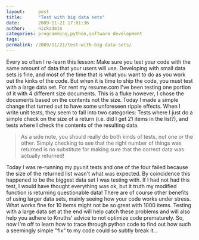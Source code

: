 ```yaml
---
layout:     post
title:      "Test with big data sets"
date:       2009-11-21 17:01:36
author:     nickadmin
categories: programming,python,software development
tags:  
permalink: /2009/11/21/test-with-big-data-sets/
---
```

Every so often I re-learn this lesson: Make sure you test your code with the same amount of data that your users will use. Developing with small data sets is fine, and most of the time that is what you want to do as you work out the kinks of the code. But when it is time to ship the code, you must test with a large data set. For rent my resume.com I've been testing one portion of it with 4 different size documents. This is a fluke however, I chose the documents based on the contents not the size. Today I made a simple change that turned out to have some unforeseen ripple effects. When I write unit tests, they seem to fall into two categories: Tests where I just do a simple check on the size of a return (i.e. did I get 21 items in the list?), and tests where I check the contents of the resulting data. 

> As a side note, you should really do both kinds of tests, not one or the other. Simply checking to see that the right number of things was returned is no substitute for making sure that the correct data was actually returned!

Today I was re-running my pyunit tests and one of the four failed because the size of the returned list wasn't what was expected. By coincidence this happened to be the biggest data set I was testing with. If I had not had this test, I would have thought everything was ok, but it truth my modified function is returning questionable data! There are of course other benefits of using larger data sets, mainly seeing how your code works under stress. What works fine for 10 items might not be so great with 1000 items. Testing with a large data set at the end will help catch these problems and will also help you adhere to Knuths' advice to not optimize code prematurely. So, now I'm off to learn how to trace through python code to find out how such a seemingly simple "fix" to my code could so subtly break it...
<!--stackedit_data:
eyJoaXN0b3J5IjpbMTcwMjczMTUxOV19
-->